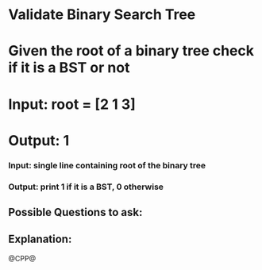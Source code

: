 # Validate Binary Search Tree
# Given the root of a binary tree check if it is a BST or not

# Input: root = [2 1 3]
# Output: 1
### Input: single line containing root of the binary tree
### Output: print 1 if it is a BST, 0 otherwise

## Possible Questions to ask:

## Explanation:

@CPP@
